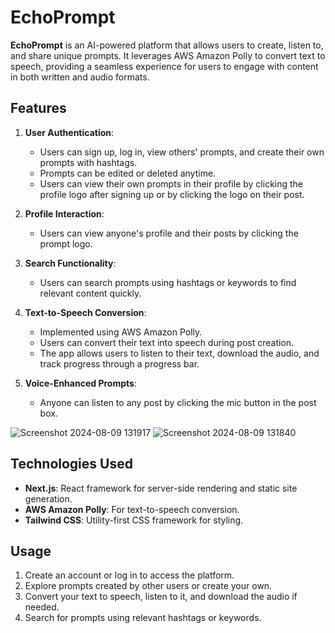 # EchoPrompt

**EchoPrompt** is an AI-powered platform that allows users to create, listen to, and share unique prompts. It leverages AWS Amazon Polly to convert text to speech, providing a seamless experience for users to engage with content in both written and audio formats.

## Features

1. **User Authentication**:
   - Users can sign up, log in, view others' prompts, and create their own prompts with hashtags.
   - Prompts can be edited or deleted anytime.
   - Users can view their own prompts in their profile by clicking the profile logo after signing up or by clicking the logo on their post.

2. **Profile Interaction**:
   - Users can view anyone's profile and their posts by clicking the prompt logo.

3. **Search Functionality**:
   - Users can search prompts using hashtags or keywords to find relevant content quickly.

4. **Text-to-Speech Conversion**:
   - Implemented using AWS Amazon Polly. 
   - Users can convert their text into speech during post creation.
   - The app allows users to listen to their text, download the audio, and track progress through a progress bar.

5. **Voice-Enhanced Prompts**:
   - Anyone can listen to any post by clicking the mic button in the post box.
     
![Screenshot 2024-08-09 131917](https://github.com/user-attachments/assets/4e8bbd4c-ec24-4eb6-90eb-34d8c9e5abcd)
![Screenshot 2024-08-09 131840](https://github.com/user-attachments/assets/268be34e-3e86-42e3-97c7-63aa8499ad8c)

## Technologies Used

- **Next.js**: React framework for server-side rendering and static site generation.
- **AWS Amazon Polly**: For text-to-speech conversion.
- **Tailwind CSS**: Utility-first CSS framework for styling.

## Usage

1. Create an account or log in to access the platform.
2. Explore prompts created by other users or create your own.
3. Convert your text to speech, listen to it, and download the audio if needed.
4. Search for prompts using relevant hashtags or keywords.
